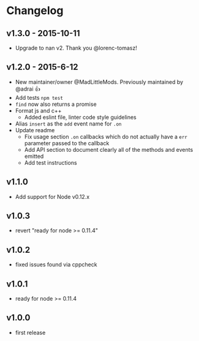 # Changelog


## v1.3.0 - 2015-10-11

 - Upgrade to nan v2. Thank you @lorenc-tomasz!

## v1.2.0 - 2015-6-12

 - New maintainer/owner @MadLittleMods. Previously maintained by @adrai :+1:
 - Add tests `npm test`
 - `find` now also returns a promise
 - Format js and c++
 	 - Added eslint file, linter code style guidelines
 - Alias `insert` as the `add` event name for `.on`
 - Update readme
 	 - Fix usage section `.on` callbacks which do not actually have a `err` parameter passed to the callback
 	 - Add API section to document clearly all of the methods and events emitted
 	 - Add test instructions

## v1.1.0

 - Add support for Node v0.12.x

## v1.0.3

- revert "ready for node >= 0.11.4"

## v1.0.2

- fixed issues found via cppcheck

## v1.0.1

- ready for node >= 0.11.4

## v1.0.0

- first release